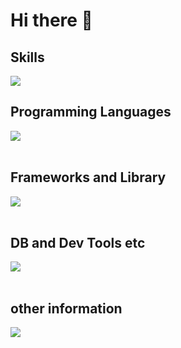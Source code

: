 # Hi there 🙌

## Skills
![](https://github-readme-stats.vercel.app/api/top-langs?username=xx-mikusan-xx&show_icons=true&locale=en&layout=compact)

## Programming Languages

<img src="https://skillicons.dev/icons?i=html,css,js,typescript,python,php,java,c," /> <br /><br />

## Frameworks and Library

<img src="https://skillicons.dev/icons?i=react,next,nodejs,wordpress" /> <br /><br />

## DB and Dev Tools etc

<img src="https://skillicons.dev/icons?i=mysql,postgresql,docker,git,github,vscode,linux,nginx" /> <br /><br />

## other information
![](http://github-profile-summary-cards.vercel.app/api/cards/profile-details?username=xx-mikusan-xx&theme=blueberry)
